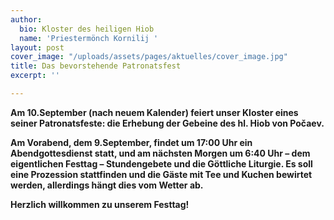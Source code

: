 ```yaml
---
author:
  bio: Kloster des heiligen Hiob
  name: 'Priestermönch Kornilij '
layout: post
cover_image: "/uploads/assets/pages/aktuelles/cover_image.jpg"
title: Das bevorstehende Patronatsfest
excerpt: ''

---
```

**Am 10.September (nach neuem Kalender) feiert unser Kloster eines seiner Patronatsfeste: die Erhebung der Gebeine des hl. Hiob von Počaev.**

**Am Vorabend, dem 9.September, findet um 17:00 Uhr ein Abendgottesdienst statt, und am nächsten Morgen um 6:40 Uhr – dem eigentlichen Festtag – Stundengebete und die Göttliche Liturgie. Es soll eine Prozession stattfinden und die Gäste mit Tee und Kuchen bewirtet werden, allerdings hängt dies vom Wetter ab.**

**Herzlich willkommen zu unserem Festtag!**